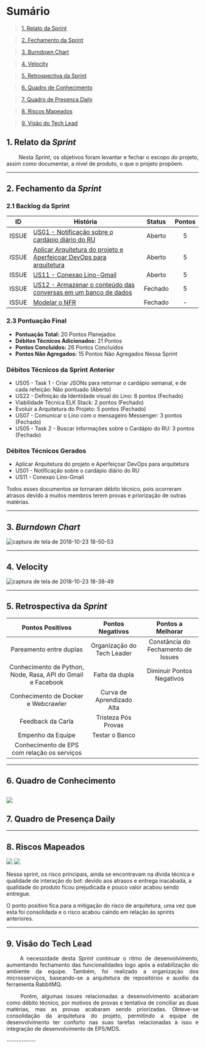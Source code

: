 # Sumário

>[1. Relato da Sprint](#1-relato-da-sprint)

>[2. Fechamento da Sprint](#2-fechamento-da-sprint)

>[3. Burndown Chart](#3-brundown-chart)

>[4. Velocity](#4-velocity)

>[5. Retrospectiva da Sprint](#5-retrospectiva-da-sprint)

>[6. Quadro de Conhecimento](#6-quadro-de-conhecimento)

>[7. Quadro de Presença Daily](#7-quadro-de-presença-daily)

>[8. Riscos Mapeados](#8-riscos-mapeados)

>[9. Visão do Tech Lead](#9-visão-do-tech-lead)

## 1. Relato da _Sprint_

<p align="justify">   Nesta <i>Sprint</i>, os objetivos foram levantar e fechar o escopo do projeto, assim como documentar,  a nível de produto, o que o projeto propõem.


------------

## 2. Fechamento da _Sprint_

### 2.1 Backlog da Sprint

| ID | História | Status | Pontos |
|:--:| ------- | :----: | :----: |
|ISSUE|[US01 - Notificação sobre o cardápio diário do RU](https://github.com/fga-eps-mds/2018.2-Lino/issues/87)|Aberto|5|
|ISSUE|[Aplicar Arquitetura do projeto e Aperfeiçoar DevOps para arquitetura](https://github.com/fga-eps-mds/2018.2-Lino/issues/73)|Aberto|5|
|ISSUE|[US11 - Conexao Lino-Gmail](https://github.com/fga-eps-mds/2018.2-Lino/issues/83)|Aberto|5|
|ISSUE|[US12 - Armazenar o conteúdo das conversas em um banco de dados](https://github.com/fga-eps-mds/2018.2-Lino/issues/77)|Fechado|5|
|ISSUE|[Modelar o NFR](https://github.com/fga-eps-mds/2018.2-Lino/issues/85)|Fechado| - |

### 2.3 Pontuação Final

* __Pontuação Total:__ 20 Pontos Planejados
* __Débitos Técnicos Adicionados:__ 21 Pontos 
* __Pontos Concluídos:__ 26 Pontos Concluídos
* __Pontos Não Agregados:__  15 Pontos Não Agregados Nessa Sprint

### Débitos Técnicos da Sprint Anterior

* US05 - Task 1 - Criar JSONs para retornar o cardápio semanal, e de cada refeição: Não pontuado (Aberto)
* US22 - Definição da Identidade visual do Lino: 8 pontos (Fechado)
* Viabilidade Técnica ELK Stack: 2 pontos (Fechado)
* Evoluir a Arquitetura do Projeto: 5 pontos (Fechado)
* US07 - Comunicar o Lino com o mensageiro Messenger: 3 pontos (Fechado)
* US05 - Task 2 - Buscar informações sobre o Cardápio do RU: 3 pontos (Fechado)

### Débitos Técnicos Gerados

* Aplicar Arquitetura do projeto e Aperfeiçoar DevOps para arquitetura
* US01 - Notificação sobre o cardápio diário do RU
* US11 - Conexao Lino-Gmail
  
Todos esses documentos se tornaram débito técnico, pois ocorreram atrasos devido à muitos membros terem provas e priorização de outras matérias.

------------
## 3. _Burndown Chart_

![captura de tela de 2018-10-23 18-50-53](https://user-images.githubusercontent.com/18364727/47393074-e3fa5c00-d6f4-11e8-8c3f-16e6f0ec4135.png)

------------
## 4. Velocity

![captura de tela de 2018-10-23 18-38-49](https://user-images.githubusercontent.com/18364727/47392489-2a4ebb80-d6f3-11e8-84ce-ffcfd821ee35.png)

------------

## 5. Retrospectiva da _Sprint_


| Pontos Positivos                                            | Pontos Negativos           | Pontos a Melhorar                  |
| :---------------------------------------------------------: | :------------------------: | :--------------------------------: |
| Pareamento entre duplas                                     | Organização do Tech Leader | Constância do Fechamento de Issues |
| Conhecimento de Python, Node, Rasa, API do Gmail e Facebook | Falta da dupla             | Diminuir Pontos Negativos          |
| Conhecimento de Docker e Webcrawler                         | Curva de Aprendizado Alta  |                                    |
| Feedback da Carla                                           | Tristeza Pós Provas        |                                    |
| Empenho da Equipe                                           | Testar o Banco             |                                    |
| Conhecimento de EPS com relação os serviços                 |                            |                                    |


------------
## 6. Quadro de Conhecimento
![](https://i.imgur.com/xjFPtQT.png)
------------

## 7. Quadro de Presença Daily

------------
## 8. Riscos Mapeados
![](https://i.imgur.com/7weDoOU.png)
![](https://i.imgur.com/FFtuIVV.png)

Nessa sprint, os risco principais, ainda se encontravam na dívida técnica e qualidade de interação do bot: devido aos atrasos e entrega inacabada, a qualidade do produto ficou prejudicada e pouco valor acabou sendo entregue. 

O ponto positivo fica para a mitigação do risco de arquitetura, uma vez que esta foi consolidada e o risco acabou caindo em relação às sprints anteriores.

------------
## 9. Visão do Tech Lead

<p align="justify">   A necessidade desta <i>Sprint</i> continuar o ritmo de desenvolvimento, aumentando fechamento das funcionalidades logo após a estabilização do ambiente da equipe. Também, foi realizado a organização dos microsserviços, baseando-se a arquitetura de repositórios e auxílio da ferramenta RabbitMQ.</p>
<p align="justify">   Porém, algumas issues relacionadas a desenvolvimento acabaram como débito técnico, por motivos de provas e tentativa de conciliar as duas matérias, mas as provas acabaram sendo priorizadas. Obteve-se consolidação da arquitetura do projeto, permitindo a equipe de desenvolvimento ter conforto nas suas tarefas relacionadas à isso e integração de desenvolvimento de EPS/MDS.</p>
------------